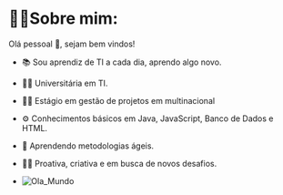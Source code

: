 # 👩‍💻Sobre mim:

Olá pessoal 👋, sejam bem vindos!

- 📚 Sou aprendiz de TI a cada dia, aprendo algo novo.
- 👩‍🎓 Universitária em TI.
- 👩‍💻 Estágio em gestão de projetos em multinacional
- ⚙️ Conhecimentos básicos em Java, JavaScript, Banco de Dados e HTML.
- 🥷 Aprendendo metodologias ágeis.
- 🏃‍♀️ Proativa, criativa e em busca de novos desafios.

- ![Ola_Mundo](D:\Projetos_DIO\ola_mundo.jpeg)


